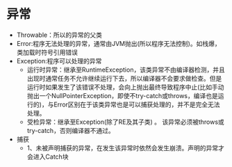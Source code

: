 # 异常
- Throwable：所以的异常的父类
- Error:程序无法处理的异常，通常由JVM抛出(所以程序无法控制)。如栈爆，类加载时符号引用错误
- Exception:程序可以处理的异常
    - 运行时异常：继承至RuntimeException，该类异常不由编译器检测，并且出现时通常任务不允许继续运行下去，所以编译器不会要求做检查。但是运行时如果发生了该错误不处理，会向上抛出最终导致程序中止(比如手动抛出一个NullPointerException，即使不try-catch或throws，编译也是运行的)，与Error区别在于该类异常也是可以捕获处理的，并不是完全无法处理。
    - 受检异常：继承至Exception(除了RE及其子类) 。 该异常必须被throws或try-catch，否则编译器不通过。
- 捕获
    - 1、未被声明捕获的异常，在发生该异常时依然会发生崩溃。声明的异常才会进入Catch块